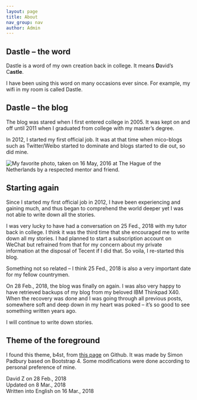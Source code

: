 ```yaml
---
layout: page
title: About
nav_group: nav
author: Admin
---
```


Dastle – the word
-----------------

Dastle is a word of my own creation back in college. It means **D**avid’s C**astle**.

I have been using this word on many occasions ever since. For example,
my wifi in my room is called Dastle.

Dastle – the blog
-----------------

The blog was stared when I first entered college in 2005. It was kept on
and off until 2011 when I graduated from college with my master’s
degree.

In 2012, I started my first official job. It was at that time when
mico-blogs such as Twitter/Weibo started to dominate and blogs started
to die out, so did mine.

![My favorite photo, taken on 16 May, 2016 at The Hague of the
Netherlands by a respected mentor and
friend.](https://user-images.githubusercontent.com/7418648/56806743-bd90b700-6824-11e9-8ad8-aeda60aa520a.jpg)

Starting again
--------------

Since I started my first official job in 2012, I have been experiencing
and gaining much, and thus began to comprehend the world deeper yet I
was not able to write down all the stories.

I was very lucky to have had a conversation on 25 Fed., 2018 with my
tutor back in college. I think it was the third time that she encouraged
me to write down all my stories. I had planned to start a subscription
account on WeChat but refrained from that for my concern about my
private information at the disposal of Tecent if I did that. So voila, I
re-started this blog.

Something not so related – I think 25 Fed., 2018 is also a very
important date for my fellow countrymen.

On 28 Feb., 2018, the blog was finally on again. I was also very happy
to have retrieved backups of my blog from my beloved IBM Thinkpad X40.
When the recovery was done and I was going through all previous posts,
somewhere soft and deep down in my heart was poked – it’s so good to see
something written years ago.

I will continue to write down stories.

Theme of the foreground
-----------------------

I found this theme, b4st, from [this
page](https://github.com/SimonPadbury/b4st) on Github. It was made by
Simon Padbury based on Bootstrap 4. Some modifications were done
according to personal preference of mine.

David Z on 28 Feb., 2018\
Updated on 8 Mar., 2018\
Written into English on 16 Mar., 2018
